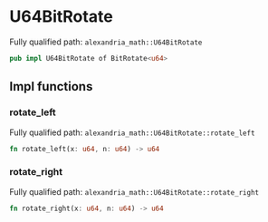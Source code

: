 # U64BitRotate

Fully qualified path: `alexandria_math::U64BitRotate`

```rust
pub impl U64BitRotate of BitRotate<u64>
```

## Impl functions

### rotate_left

Fully qualified path: `alexandria_math::U64BitRotate::rotate_left`

```rust
fn rotate_left(x: u64, n: u64) -> u64
```

### rotate_right

Fully qualified path: `alexandria_math::U64BitRotate::rotate_right`

```rust
fn rotate_right(x: u64, n: u64) -> u64
```

